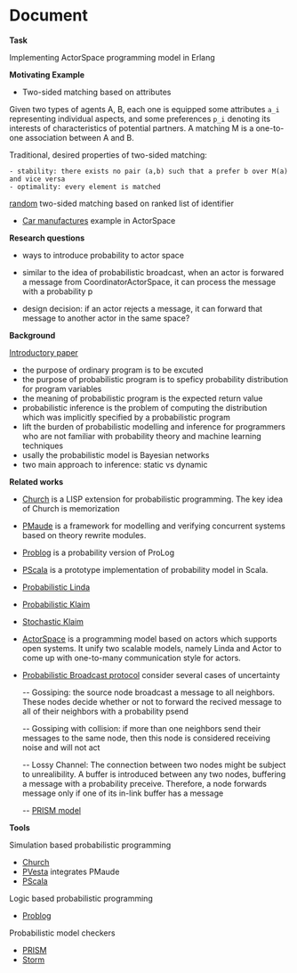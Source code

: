 Document
================

**Task**

Implementing ActorSpace programming model in Erlang


**Motivating Example**

- Two-sided matching based on attributes

Given two types of agents A, B, each one is equipped some attributes
`a_i` representing individual aspects, and some preferences `p_i`
denoting its interests of characteristics of potential partners.  A
matching M is a one-to-one association between A and B.

Traditional, desired properties of two-sided matching:

	- stability: there exists no pair (a,b) such that a prefer b over M(a) and vice versa
	- optimality: every element is matched

[random](http://www.prismmodelchecker.org/papers/coopmas12.pdf) two-sided matching based on ranked list of identifier



- [Car manufactures](http://www.sciencedirect.com/science/article/pii/S0743731584710604) example in ActorSpace

**Research questions**

- ways to introduce probability to actor space

- similar to the idea of probabilistic broadcast, when an actor is forwared a
  message from CoordinatorActorSpace, it can process the message with a probability p

- design decision:
  if an actor rejects a message, it can forward that message to another actor in the same space?



**Background**

[Introductory paper](https://www.microsoft.com/en-us/research/wp-content/uploads/2016/02/fose-icse2014.pdf)

- the purpose of ordinary program is to be excuted
- the purpose of probabilistic program is to speficy probability distribution for program variables
- the meaning of probabilistic program is the expected return value
- probabilistic inference is the problem of computing the distribution
  which was implicitly specified by a probabilistic program
- lift the burden of probabilistic modelling and inference for programmers who are not familiar with probability theory and machine learning techniques
- usally the probabilistic model is Bayesian networks
- two main approach to inference: static vs dynamic


**Related works**

- [Church](https://web.stanford.edu/~ngoodman/papers/churchUAI08_rev2.pdf) is a LISP extension for probabilistic programming.
  The key idea of Church is memorization
- [PMaude](http://www.sciencedirect.com/science/article/pii/S1571066106002672)
  is a framework for modelling and verifying concurrent systems based
  on theory rewrite modules.
- [Problog](https://dtai.cs.kuleuven.be/problog/index.html) is a probability version of ProLog
- [PScala](https://github.com/Morpheusss/ProbabilisticProgramming) is a prototype implementation of probability model in Scala.
- [Probabilistic Linda](https://pdfs.semanticscholar.org/7218/93ecab62055ff21f2e338ad3f046f1a511a3.pdf)
- [Probabilistic Klaim](https://link.springer.com/chapter/10.1007/978-3-540-24634-3_11)
- [Stochastic Klaim](http://citeseerx.ist.psu.edu/viewdoc/download?doi=10.1.1.523.7487&rep=rep1&type=pdf)
- [ActorSpace](http://osl.cs.illinois.edu/media/papers/agha-1993-ppopp-actorspaces.pdf)
is a programming model based on actors which supports open systems.
It unify two scalable models, namely Linda and Actor to come up with
one-to-many communication style for actors.
- [Probabilistic Broadcast protocol](https://link.springer.com/chapter/10.1007/1181476412) consider several cases of uncertainty

	-- Gossiping: the source node broadcast a message to all neighbors. These nodes decide whether or not to forward the recived message to all of their neighbors with a probability psend

	-- Gossiping with collision: if more than one neighbors send their messages to the same node, then this node is considered receiving noise and will not act

	-- Lossy Channel: The connection between two nodes might be subject to unrealibility. A buffer is introduced between any two nodes, buffering a message with a probability preceive. Therefore, a node forwards message only if one of its in-link buffer has a message

	-- [PRISM model](http://www.prismmodelchecker.org/casestudies/prob_broadcast.php)

**Tools**

Simulation based probabilistic programming

- [Church](http://projects.csail.mit.edu/church/wiki/Church)
- [PVesta](http://maude.cs.uiuc.edu/tools/pvesta/) integrates PMaude
- [PScala](https://github.com/Morpheusss/ProbabilisticProgramming)

Logic based probabilistic programming

- [Problog](https://dtai.cs.kuleuven.be/problog/index.html)

Probabilistic model checkers

- [PRISM](http://www.prismmodelchecker.org/)
- [Storm](http://www.stormchecker.org/)
